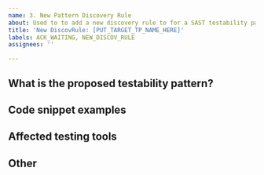 ```yaml
---
name: 3. New Pattern Discovery Rule
about: Used to to add a new discovery rule to for a SAST testability pattern.
title: 'New DiscovRule: [PUT_TARGET_TP_NAME_HERE]'
labels: ACK_WAITING, NEW_DISCOV_RULE
assignees: ''

---
```


<!--- Please complete the sections below -->


## What is the proposed testability pattern?
<!--- A short summary of what the testability pattern is about -->



## Code snippet examples
<!--- an example code snippet with the proposed pattern-->



## Affected testing tools
<!--- which security testing tools are affected by this pattern? -->


## Other
<!--- Any other points? -->



<!-- Thank you again for your contribution -->
